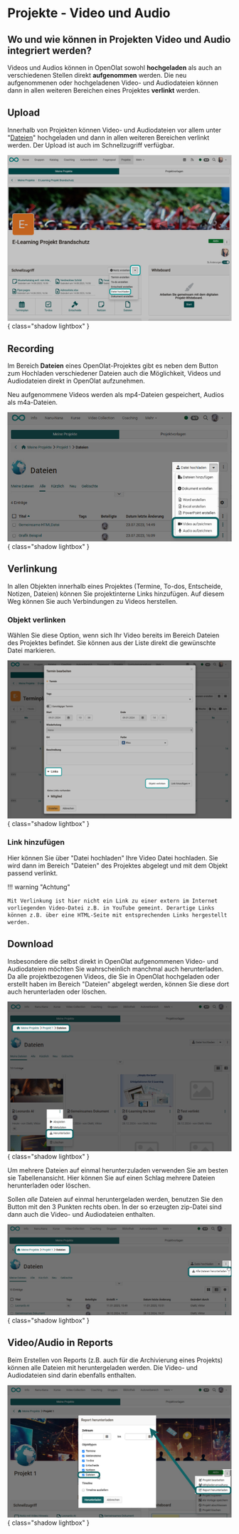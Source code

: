 # Projekte - Video und Audio

## Wo und wie können in Projekten Video und Audio integriert werden?

Videos und Audios können in OpenOlat sowohl **hochgeladen** als auch an verschiedenen Stellen direkt **aufgenommen** werden. Die neu aufgenommenen oder hochgeladenen Video- und Audiodateien können dann in allen weiteren Bereichen eines Projektes **verlinkt** werden. 


## Upload

Innerhalb von Projekten können Video- und Audiodateien vor allem unter "[Dateien](../area_modules/Project_Files.de.md)" hochgeladen und dann in allen weiteren Bereichen verlinkt werden. Der Upload ist auch im Schnellzugriff verfügbar.

![Audio oder Video hochladen](assets/project_quick_access_file_upload_v1_de.png){ class="shadow lightbox" }


## Recording

Im Bereich **Dateien** eines OpenOlat-Projektes gibt es neben dem Button zum Hochladen verschiedener Dateien auch die Möglichkeit, Videos und Audiodateien direkt in OpenOlat aufzunehmen.

Neu aufgenommene Videos werden als mp4-Dateien gespeichert, Audios als m4a-Dateien.

![Audio oder Video aufnehmen](assets/Projekt_Audio_aunehmen.jpg){ class="shadow lightbox" }


## Verlinkung

In allen Objekten innerhalb eines Projektes (Termine, To-dos, Entscheide, Notizen, Dateien) können Sie projektinterne Links hinzufügen. Auf diesem Weg können Sie auch Verbindungen zu Videos herstellen.

### Objekt verlinken
Wählen Sie diese Option, wenn sich Ihr Video bereits im Bereich Dateien des Projektes befindet. Sie können aus der Liste direkt die gewünschte Datei markieren. 

![project_video_audio_link_termin_v1_de.png](assets/project_video_audio_link_termin_v1_de.png){ class="shadow lightbox" }

### Link hinzufügen
Hier können Sie über "Datei hochladen" Ihre Video Datei hochladen. Sie wird dann im Bereich "Dateien" des Projektes abgelegt und mit dem Objekt passend verlinkt. 

!!! warning "Achtung"

    Mit Verlinkung ist hier nicht ein Link zu einer extern im Internet vorliegenden Video-Datei z.B. in YouTube gemeint. Derartige Links können z.B. über eine HTML-Seite mit entsprechenden Links hergestellt werden. 


## Download

Insbesondere die selbst direkt in OpenOlat aufgenommenen Video- und Audiodateien möchten Sie wahrscheinlich manchmal auch herunterladen. Da alle projektbezogenen Videos, die Sie in OpenOlat hochgeladen oder erstellt haben im Bereich "Dateien" abgelegt werden, können Sie diese dort auch herunterladen oder löschen. 

![Einzelne Video Datei herunterladen](assets/Projekt_Video_herunterladen1.jpg){ class="shadow lightbox" }

Um mehrere Dateien auf einmal herunterzuladen verwenden Sie am besten sie Tabellenansicht. Hier können Sie auf einen Schlag mehrere Dateien herunterladen oder löschen. 

Sollen *alle* Dateien auf einmal heruntergeladen werden, benutzen Sie den Button mit den 3 Punkten rechts oben. In der so erzeugten zip-Datei sind dann auch die Video- und Audiodateien enthalten.

![Alle Dateien des Projektes herunterladen](assets/Alle_dateien_herunterladen_Projekt1.jpg){ class="shadow lightbox" }

## Video/Audio in Reports

Beim Erstellen von Reports (z.B. auch für die Archivierung eines Projekts) können alle Dateien mit heruntergeladen werden. Die Video- und Audiodateien sind darin ebenfalls enthalten.

![Projekte Reports](assets/Projekte_Report_herunterladen.jpg){ class="shadow lightbox" }
